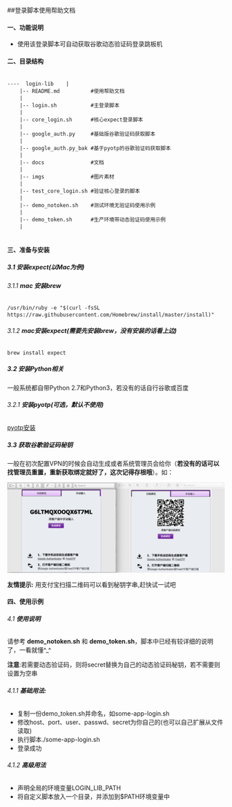 ##登录脚本使用帮助文档

#### 一、功能说明

 - 使用该登录脚本可自动获取谷歌动态验证码登录跳板机

#### 二、目录结构

```

----  login-lib    |
    |-- README.md          #使用帮助文档
    |
    |-- login.sh           #主登录脚本
    |
    |-- core_login.sh      #核心expect登录脚本
    |
    |-- google_auth.py     #基础版谷歌验证码获取脚本
    |
    |-- google_auth.py_bak #基于pyotp的谷歌验证码获取脚本
    |
    |-- docs               #文档
    |
    |-- imgs               #图片素材
    |
    |-- test_core_login.sh #验证核心登录的脚本
    |
    |-- demo_notoken.sh    #测试环境无验证码使用示例
    |
    |-- demo_token.sh      #生产环境带动态验证码使用示例
    |
    
```


#### 三、准备与安装

##### 3.1 安装expect(以Mac为例)

###### 3.1.1 **mac 安装brew**

```
/usr/bin/ruby -e "$(curl -fsSL https://raw.githubusercontent.com/Homebrew/install/master/install)"
```

 

###### 3.1.2 **mac安装expect(需要先安装brew，没有安装的话看上边)**

```
brew install expect
```

 ##### 3.2 安装Python相关

一般系统都自带Python 2.7和Python3，若没有的话自行谷歌或百度

###### 3.2.1 **安装pyotp(可选，默认不使用)**

[pyotp安装](https://github.com/pyauth/pyotp)

##### 3.3 获取谷歌验证码秘钥
一般在初次配置VPN的时候会自动生成或者系统管理员会给你（**若没有的话可以找管理员重置，重新获取绑定就好了，这次记得存根哦**）。如：

![1](imgs/sample-google-secret.png)

**友情提示:** 用支付宝扫描二维码可以看到秘钥字串,赶快试一试吧

#### 四、使用示例

###### 4.1 **使用说明**

请参考 **demo_notoken.sh** 和 **demo_token.sh**，脚本中已经有较详细的说明了，一看就懂^_^

**注意**:若需要动态验证码，则将secret替换为自己的动态验证码秘钥，若不需要则设置为空串

###### 4.1.1 **基础用法:**

- 复制一份demo_token.sh并命名，如some-app-login.sh
- 修改host、port、user、passwd、secret为你自己的(也可以自己扩展从文件读取)
- 执行脚本./some-app-login.sh
- 登录成功

###### 4.1.2 **高级用法**

- 声明全局的环境变量LOGIN_LIB_PATH
- 将自定义脚本放入一个目录，并添加到$PATH环境变量中

